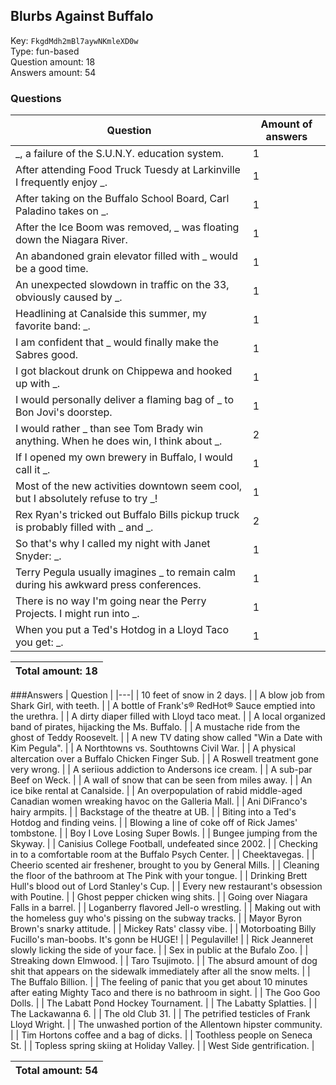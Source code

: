 ## Blurbs Against Buffalo
Key: `FkgdMdh2mBl7aywNKmleXD0w`  
Type: fun-based  
Question amount: 18  
Answers amount: 54
### Questions
| Question | Amount of answers |
|---|---|
| _, a failure of the S.U.N.Y. education system. | 1 |
| After attending Food Truck Tuesdy at Larkinville I frequently enjoy _. | 1 |
| After taking on the Buffalo School Board, Carl Paladino takes on _. | 1 |
| After the Ice Boom was removed, _ was floating down the Niagara River. | 1 |
| An abandoned grain elevator filled with _ would be a good time. | 1 |
| An unexpected slowdown in traffic on the 33, obviously caused by _. | 1 |
| Headlining at Canalside this summer, my favorite band: _. | 1 |
| I am confident that _ would finally make the Sabres good. | 1 |
| I got blackout drunk on Chippewa and hooked up with _. | 1 |
| I would personally deliver a flaming bag of _ to Bon Jovi's doorstep. | 1 |
| I would rather _ than see Tom Brady win anything. When he does win, I think about _. | 2 |
| If I opened my own brewery in Buffalo, I would call it _. | 1 |
| Most of the new activities downtown seem cool, but I absolutely refuse to try _! | 1 |
| Rex Ryan's tricked out Buffalo Bills pickup truck is probably filled with _ and _. | 2 |
| So that's why I called my night with Janet Snyder: _. | 1 |
| Terry Pegula usually imagines _ to remain calm during his awkward press conferences. | 1 |
| There is no way I'm going near the Perry Projects. I might run into _. | 1 |
| When you put a Ted's Hotdog in a Lloyd Taco you get: _. | 1 |

|Total amount: 18|
|---|

###Answers
| Question |
|---|
| 10 feet of snow in 2 days. |
| A blow job from Shark Girl, with teeth. |
| A bottle of Frank's® RedHot® Sauce emptied into the urethra. |
| A dirty diaper filled with Lloyd taco meat. |
| A local organized band of pirates, hijacking the Ms. Buffalo. |
| A mustache ride from the ghost of Teddy Roosevelt. |
| A new TV dating show called "Win a Date with Kim Pegula". |
| A Northtowns vs. Southtowns Civil War. |
| A physical altercation over a Buffalo Chicken Finger Sub. |
| A Roswell treatment gone very wrong. |
| A seriious addiction to Andersons ice cream. |
| A sub-par Beef on Weck. |
| A wall of snow that can be seen from miles away. |
| An ice bike rental at Canalside. |
| An overpopulation of rabid middle-aged Canadian women wreaking havoc on the Galleria Mall. |
| Ani DiFranco's hairy armpits. |
| Backstage of the theatre at UB. |
| Biting into a Ted's Hotdog and finding veins. |
| Blowing a line of coke off of Rick James' tombstone. |
| Boy I Love Losing Super Bowls. |
| Bungee jumping from the Skyway. |
| Canisius College Football, undefeated since 2002. |
| Checking in to a comfortable room at the Buffalo Psych Center. |
| Cheektavegas. |
| Cheerio scented air freshener, brought to you by General Mills. |
| Cleaning the floor of the bathroom at The Pink with your tongue. |
| Drinking Brett Hull's blood out of Lord Stanley's Cup. |
| Every new restaurant's obsession with Poutine. |
| Ghost pepper chicken wing shits. |
| Going over Niagara Falls in a barrel. |
| Loganberry flavored Jell-o wrestling. |
| Making out with the homeless guy who's pissing on the subway tracks. |
| Mayor Byron Brown's snarky attitude. |
| Mickey Rats' classy vibe. |
| Motorboating Billy Fucillo's man-boobs. It's gonn be HUGE! |
| Pegulaville! |
| Rick Jeanneret slowly licking the side of your face. |
| Sex in public at the Bufalo Zoo. |
| Streaking down Elmwood. |
| Taro Tsujimoto. |
| The absurd amount of dog shit that appears on the sidewalk immediately after all the snow melts. |
| The Buffalo Billion. |
| The feeling of panic that you get about 10 minutes after eating Mighty Taco and there is no bathroom in sight. |
| The Goo Goo Dolls. |
| The Labatt Pond Hockey Tournament. |
| The Labatty Splatties. |
| The Lackawanna 6. |
| The old Club 31. |
| The petrified testicles of Frank Lloyd Wright. |
| The unwashed portion of the Allentown hipster community. |
| Tim Hortons coffee and a bag of dicks. |
| Toothless people on Seneca St. |
| Topless spring skiing at Holiday Valley. |
| West Side gentrification. |

|Total amount: 54|
|---|
